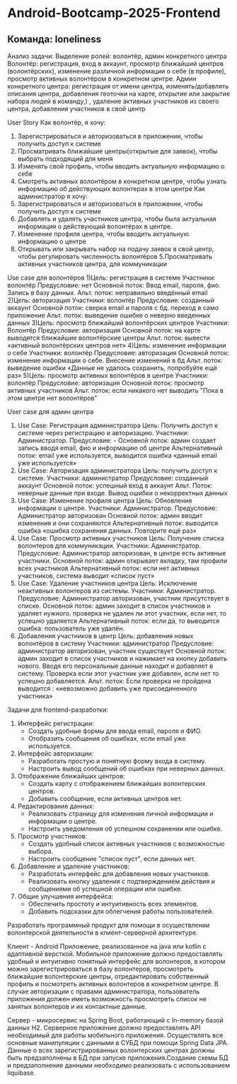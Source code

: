 # Android-Bootcamp-2025-Frontend
## Команда: loneliness

Анализ задачи:
Выделение ролей: волонтёр, админ конкретного центра
Волонтёр: регистрация, вход в аккаунт, просмотр ближайший центров (волонтёрских), изменение различной информации о себе (в профиле), просмотр активных волонтёром в конкретном центре.
Админ конкретного центра: регистрация от имени центра, изменять/добавлять описания центра, добавления геоточки на карте, открытие или закрытие набора людей в команду,) , удаление активных участников из своего центра, добавления участников в свой центр


User Story
Как волонтёр, я хочу:
1. Зарегистрироваться и авторизоваться в приложении, чтобы получить доступ к системе
2. Просматривать ближайшие центры(открытые для заявок), чтобы выбрать подходящий для меня
3. Изменять свой профиль, чтобы вводить актуальную информацию о себе
4. Смотреть активных волонтёром в конкретном центре, чтобы узнать информацию об действующих волонтерах в этом центре
   Как администратор я хочу:
1. Зарегистрироваться и авторизоваться в приложении, чтобы получить доступ к системе
2. Добавлять и удалять участников центра, чтобы была актуальная информация о действующий волонтёрах в центре.
3. Изменение профиля центра, чтобы вводить актуальную информацию о центре
4. Открывать или закрывать набор на подачу заявок в свой центр, чтобы регулировать численность волонтёров
   5.Просматривать активных участников центра, для коммуникации


Use case для волонтёров
1)Цель: регистрация в системе
Участники: волонтёр
Предусловие: нет
Основной поток: Ввод email, пароля, фио. Запись в базу данных.
Альт. поток: неправильно введённый email
2)Цель: авторизация
Участники: волонтёр
Предусловие: созданный аккаунт
Основной поток: сверка email и пароля с бд. переход в само приложение
Альт. поток: выведение ошибке о неверно введенных данных
3)Цель: просмотр ближайший волонтёрских центров
Участники:  Волонтёр
Предусловие: авторизация
Основной поток: на карте выводятся ближайшие волонтёрские центры
Альт. поток:  вывести «активный волонтёрских центров нет»
4)Цель: изменение информации о себе
Участники: волонтёр
Предусловие: авторизация
Основной поток: изменение информации о себе. Внесение изменений в бд
Альт. поток: выведение ошибки «Данные не удалось сохранить, попробуйте ещё раз»
5)Цель: просмотр активных волонтёров в центре
Участники: волонтёр
Предусловие: авторизация
Основной поток: просмотр активных участников
Альт. поток: если никакого нет выводить "Пока в этом центре нет волонтёров"

User case для админ центра
1.	Use Case: Регистрация администратора
      Цель: Получить доступ к системе через регистрацию и авторизацию.
      Участники: Администратор.
      Предусловие: -
      Основной поток: админ создает запись вводя email, фио и информацию об центре
      Альтернативный поток: email уже используется, выводится ошибка «данный email уже используется»
2.	Use Case: Авторизация администратора
      Цель: получить доступ к системе.
      Участники: администратор
      Предусловие: созданный аккаунт
      Основной поток: успешный вход в аккаунт
      Альт. Поток: неверные данные при входе. Вывод ошибки о некорректных данных
3.	Use Case: Изменение профиля центра
      Цель: Обновление информации о центре.
      Участники: Администратор.
      Предусловие: Администратор авторизован
      Основной поток:  админ вводит изменения и они сохраняются
      Альтернативный поток: выводится ошибка «ошибка сохранения данных. Повторите ещё раз»
4.	Use Case: Просмотр активных участников
      Цель: Получение списка волонтеров для коммуникации.
      Участники: Администратор.
      Предусловие: Администратор авторизован, в центре есть активные участники.
      Основной поток: админ открывает вкладку, там профили всех участников
      Альтернативный поток: если нет активных участников, система выводит «список пуст»
5.	Use Case: Удаление участников центра
      Цель: Исключение неактивных волонтеров из системы.
      Участники: Администратор.
      Предусловие: Администратор авторизован, участник присутствует в списке.
      Основной поток: админ заходит в список участников и удаляет нужного. проверка не удален ли этот участник, если нет, то успешно удаляется
      Альтернативный поток: если да, то выводится ошибка: пользователь уже удалён.
6.	Добавления участников в центр
      Цель: добавления новых волонтёров в систему
      Участники: администратор
      Предусловие: администратор авторизован, участник существует
      Основной поток: админ заходит в список участников и нажимает на кнопку добавить нового. Вводя его персональные данные находит и добавляет в систему. Проверка если этот участник уже добавлен, если нет то успешно добавляется.
      Альт. поток: Если проверка не пройдена выводится :  «невозможно добавить уже присоединенного участника»


Задачи для frontend-разработки:
1. Интерфейс регистрации:
    - Создать удобные формы для ввода email, пароля и ФИО.
    - Отобразить сообщения об ошибках, если email уже используется.
2. Интерфейс авторизации:
    - Разработать простую и понятную форму входа в систему.
    - Настроить вывод сообщений об ошибках при неверных данных.
3. Отображение ближайших центров:
    - Создать карту с отображением ближайших волонтерских центров.
    - Добавить сообщение, если активных центров нет.
4. Редактирование данных:
    - Реализовать страницу для изменения личной информации и информации о центре.
    - Настроить уведомления об успешном сохранении или ошибке.
5. Просмотр участников:
    - Создать удобный список активных участников с возможностью выбора.
    - Настроить сообщение "список пуст", если данных нет.
6. Добавление и удаление участников:
    - Разработать интерфейс для добавления новых участников.
    - Реализовать кнопку удаления с подтверждением действия и сообщениями об успешной операции или ошибке.
7. Общие улучшения интерфейса:
    - Обеспечить простоту и интуитивность всех элементов.
    - Добавить подсказки для облегчения работы пользователей.

Разработать программный продукт для помощи в осуществлении волонтерской деятельности в клиент-серверной архитектуре.

Клиент - Android Приложение, реализованное на java или kotlin с адаптивной версткой. Мобильное приложение должно предоставлять удобный и интуитивно понятный интерфейс для волонтеров, в котором можно зарегистрироваться в базу волонтеров, просмотреть ближайшие волонтерские центры, отредактировать собственный профиль и посмотреть активных волонтеров в конкретном центре. В случае авторизации с правами администратора, пользователь приложения должен иметь возможность просмотреть список не занятых волонтеров и их контактные данные.

Сервер - микросервис на Spring Boot, работающий с In-memory базой данных H2. Серверное приложение должно предоставлять API необходимый для работы мобильного приложения. Осуществлять все основные манипуляции с данными в СУБД при помощи Spring Data JPA. Данные о всех зарегистрированных волонтерских центрах должны быть предзаполнены в БД при запуске приложения.Создание схемы БД и предзаполнение данными необходимо реализовать с использованием liquibase.
